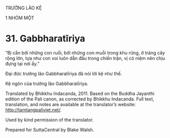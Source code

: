 TRƯỞNG LÃO KỆ

1 NHÓM MỘT

# 31\. Gabbharatīriya

“Bị cắn bởi những con ruồi, bởi những con muỗi trong khu rừng, ở trảng cây rộng lớn, tựa như con voi luôn dẫn đầu trong chiến trận, vị có niệm nên chịu đựng tại nơi ấy.”

Đại đức trưởng lão Gabbharatīriya đã nói lời kệ như thế.

Kệ ngôn của trưởng lão Gabbharatīriya.

Translated by Bhikkhu Indacanda, 2011. Based on the Buddha Jayanthi edition of the Pali canon, as corrected by Bhikkhu Indacanda. Full text, translation, and notes are available at the translator’s website: http://tamtangpaliviet.net/.

Used by kind permission of the translator.

Prepared for SuttaCentral by Blake Walsh.